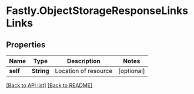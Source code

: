 # Fastly.ObjectStorageResponseLinksLinks

## Properties

Name | Type | Description | Notes
------------ | ------------- | ------------- | -------------
**self** | **String** | Location of resource | [optional] 


[[Back to API list]](../../README.md#endpoints) [[Back to README]](../../README.md)
